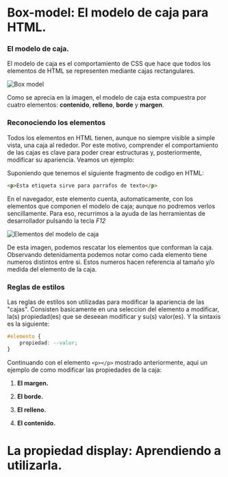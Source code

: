 # Box-model: El modelo de caja para HTML.
### El modelo de caja.
El modelo de caja es el comportamiento de CSS que hace que todos los elementos de HTML se representen mediante cajas rectangulares.

![Box model](https://th.bing.com/th/id/R.5e1459697c1d3d713fc7f0c439b10b9d?rik=HZ4g44YCJWJ8hg&pid=ImgRaw&r=0)

Como se aprecia en la imagen, el modelo de caja esta compuestra por cuatro elementos: **contenido**, **relleno**, **borde** y **margen**.

### Reconociendo los elementos

Todos los elementos en HTML tienen, aunque no siempre visible a simple vista, una caja al rededor. Por este motivo, comprender el comportamiento de las cajas es clave para poder crear estructuras y, posteriormente, modificar su apariencia. Veamos un ejemplo:

Suponiendo que tenemos el siguiente fragmento de codigo en HTML:
```HTML
<p>Esta etiqueta sirve para parrafos de texto</p>
```
En el navegador, este elemento cuenta, automaticamente, con los elementos que componen el modelo de caja; aunque no podremos verlos sencillamente. Para eso, recurrimos a la ayuda de las herramientas de desarrollador pulsando la tecla *F12*

![Elementos del modelo de caja](https://francescricart.com/wp-content/uploads/2018/08/interpretacion-modelo-cajas-navegador.jpg)

De esta imagen, podemos rescatar los elementos que conforman la caja. Observando detenidamenta podemos notar como cada elemento tiene numeros distintos entre si. Estos numeros hacen referencia al tamaño y/o medida del elemento de la caja.

### Reglas de estilos
Las reglas de estilos son utilizadas para modificar la apariencia de las "cajas". Consisten basicamente en una seleccion del elemento a modificar, la(s) propiedad(es) que se deseean modificar y su(s) valor(es). Y la sintaxis es la siguiente:

```CSS
#elemento {
    propiedad: --valor;
}
```

Continuando con el elemento `<p></p>` mostrado anteriormente, aqui un ejemplo de como modificar las propiedades de la caja:

1. **El margen.**


1. **El borde.**


1. **El relleno.**


1. **El contenido.**



# La propiedad display: Aprendiendo a utilizarla.